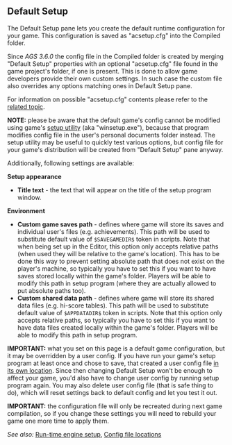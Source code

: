## Default Setup

The Default Setup pane lets you create the default runtime configuration for your game. This configuration is saved as "acsetup.cfg" into the Compiled folder.

Since *AGS 3.6.0* the config file in the Compiled folder is created by merging "Default Setup" properties with an optional "acsetup.cfg" file found in the game project's folder, if one is present. This is done to allow game developers provide their own custom settings. In such case the custom file also overrides any options matching ones in Default Setup pane.

For information on possible "acsetup.cfg" contents please refer to the [related topic](EngineConfigFile).

**NOTE:** please be aware that the default game's config cannot be modified using game's [setup utility](Setup) (aka "winsetup.exe"), because that program modifies config file in the user's personal documents folder instead. The setup utility may be useful to quickly test various options, but config file for your game's distribution will be created from "Default Setup" pane anyway.

Additionally, following settings are available:

**Setup appearance**

-   **Title text** - the text that will appear on the title of the setup
    program window.

**Environment**

-   **Custom game saves path** - defines where game will store its saves
    and individual user's files (e.g. achievements). This path will be
    used to substitute default value of `$SAVEGAMEDIR$` token
    in scripts. Note that when being set up in the Editor, this option
    only accepts relative paths (when used they will be relative to the
    game's location). This has to be done this way to prevent setting
    absolute path that does not exist on the player's machine, so
    typically you have to set this if you want to have saves stored
    locally within the game's folder. Players will be able to modify
    this path in setup program (where they are actually allowed to put
    absolute paths too).
-   **Custom shared data path** - defines where game will store its
    shared data files (e.g. hi-score tables). This path will be used to
    substitute default value of `$APPDATADIR$` token in scripts. Note
    that this option only accepts relative paths, so typically you have
    to set this if you want to have data files created locally within
    the game's folder. Players will be able to modify
    this path in setup program.

**IMPORTANT:** what you set on this page is a default game configuration,
but it may be overridden by a user config. If you have run your game's setup
program at least once and chose to save, that created a user config file
[in its own location](EngineConfigFile#configuration-file-locations). 
Since then changing Default Setup won't be enough to affect your game,
you'd also have to change user config by running setup program again.
You may also delete user config file (that is safe thing to do), which
will reset settings back to default config and let you test it out.

**IMPORTANT:** the configuration file will only be recreated during next
game compilation, so if you change these settings you will need to
rebuild your game one more time to apply them.

*See also:* [Run-time engine setup](Setup), [Config file locations](EngineConfigFile#configuration-file-locations)